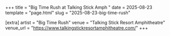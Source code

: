 +++
title = "Big Time Rush at Talking Stick Amph "
date = 2025-08-23
template = "page.html"
slug = "2025-08-23-big-time-rush"

[extra]
artist = "Big Time Rush"
venue = "Talking Stick Resort Amphitheatre"
venue_url = "https://www.talkingstickresortamphitheatre.com/"
+++
